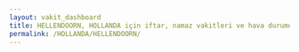 ```yaml
---
layout: vakit_dashboard
title: HELLENDOORN, HOLLANDA için iftar, namaz vakitleri ve hava durumu - ilçe/eyalet seç
permalink: /HOLLANDA/HELLENDOORN/
---
```


<script type="text/javascript">
  var GLOBAL_COUNTRY = 'HOLLANDA';
  var GLOBAL_CITY = 'HELLENDOORN';
  var GLOBAL_STATE = '';
  var lat = 72;
  var lon = 21;
</script>
